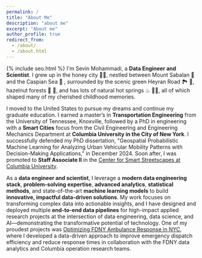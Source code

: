 ```yaml
---
permalink: /
title: "About Me"
description: "about me"
excerpt: "About me"
author_profile: true
redirect_from: 
  - /about/
  - /about.html
---
```

{% include seo.html %}
I'm Sevin Mohammadi, a **Data Engineer and Scientist**. I grew up in the honey city 🍯🐝, nestled between Mount Sabalan 🗻 and the Caspian Sea 🌊 , surrounded by the scenic green Heyran Road 🏞 🍃, hazelnut forests 🌳 🌰, and has lots of natural hot springs ♨ 🏊‍♀️, all of which shaped many of my cherished childhood memories.

I moved to the United States to pursue my dreams and continue my graduate education. I earned a master’s in **Transportation Engineering** from the University of Tennessee, Knoxville, followed by a PhD in engineering with a **Smart Cities** focus from the Civil Engineering and Engineering Mechanics Department at **Columbia University in the City of New York**. I successfully defended my PhD dissertation, "Geospatial Probabilistic Machine Learning for Analyzing Urban Vehicular Mobility Patterns with Decision-Making Applications," in December 2024. Soon after, I was promoted to **Staff Associate II** in the [Center for Smart Streetscapes at Columbia University](https://cs3-erc.org/). 


As a **data engineer and scientist**, I leverage a **modern data engineering stack**, **problem-solving expertise**, **advanced analytics**, **statistical methods**, and state-of-the-art **machine learning models** to build **innovative, impactful data-driven solutions**. My work focuses on transforming complex data into actionable insights, and I have designed and deployed multiple **end-to-end data pipelines** for high-impact applied research projects at the intersection of data engineering, data science, and AI—demonstrating the transformative potential of technology. One of my proudest projects was [Optimizing FDNY Ambulance Response in NYC](https://www.engineering.columbia.edu/about/news/optimizing-fdny-ambulance-response), where I developed a data-driven approach to improve emergency dispatch efficiency and reduce response times in collaboration with the FDNY data analytics and Columbia operation research teams.

